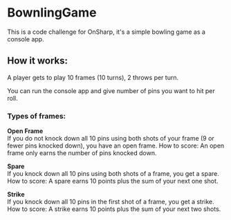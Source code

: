 # BownlingGame
This is a code challenge for OnSharp, it's a simple bowling game as a console app.

## How it works:
A player gets to play 10 frames (10 turns), 2 throws per turn.

You can run the console app and give number of pins you want to hit per roll.

### Types of frames:

**Open Frame**\
If you do not knock down all 10 pins using both shots of your frame (9 or fewer pins knocked down), you have an open frame.
How to score: An open frame only earns the number of pins knocked down.

**Spare**\
If you knock down all 10 pins using both shots of a frame, you get a spare.
How to score: A spare earns 10 points plus the sum of your next one shot.

**Strike**\
If you knock down all 10 pins in the first shot of a frame, you get a strike.
How to score: A strike earns 10 points plus the sum of your next two shots.







